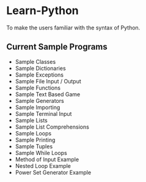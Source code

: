 # Learn-Python
To make the users familiar with the syntax of Python.

## Current Sample Programs
- Sample Classes
- Sample Dictionaries
- Sample Exceptions
- Sample File Input / Output
- Sample Functions
- Sample Text Based Game
- Sample Generators
- Sample Importing
- Sample Terminal Input
- Sample Lists
- Sample List Comprehensions
- Sample Loops
- Sample Printing
- Sample Tuples
- Sample While Loops
- Method of Input Example
- Nested Loop Example
- Power Set Generator Example
